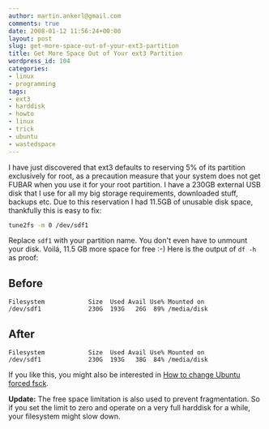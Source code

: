 ```yaml
---
author: martin.ankerl@gmail.com
comments: true
date: 2008-01-12 11:56:24+00:00
layout: post
slug: get-more-space-out-of-your-ext3-partition
title: Get More Space Out of Your ext3 Partition
wordpress_id: 104
categories:
- linux
- programming
tags:
- ext3
- harddisk
- howto
- linux
- trick
- ubuntu
- wastedspace
---
```


I have just discovered that ext3 defaults to reserving 5% of its partition exclusively for root, as a precaution measure that your system does not get FUBAR when you use it for your root partition. I have a 230GB external USB disk that I use for all my big storage requirements, downloaded stuff, backups etc. Due to this reservation I had 11.5GB of unusable disk space, thankfully this is easy to fix:

```bash
tune2fs -m 0 /dev/sdf1
```

Replace `sdf1` with your partition name. You don't even have to unmount your disk. Voilá, 11.5 GB more space for free :-) Here is the output of `df -h` as proof:


## Before
```
Filesystem            Size  Used Avail Use% Mounted on
/dev/sdf1             230G  193G   26G  89% /media/disk
```

## After
```    
Filesystem            Size  Used Avail Use% Mounted on
/dev/sdf1             230G  193G   38G  84% /media/disk
```

If you like this, you might also be interested in [How to change Ubuntu forced fsck](/2007/11/03/howto-change-ubuntu-forced-fsck/).

**Update:** The free space limitation is also used to prevent fragmentation. So if you set the limit to zero and operate on a very full harddisk for a while, your filesystem might slow down.
